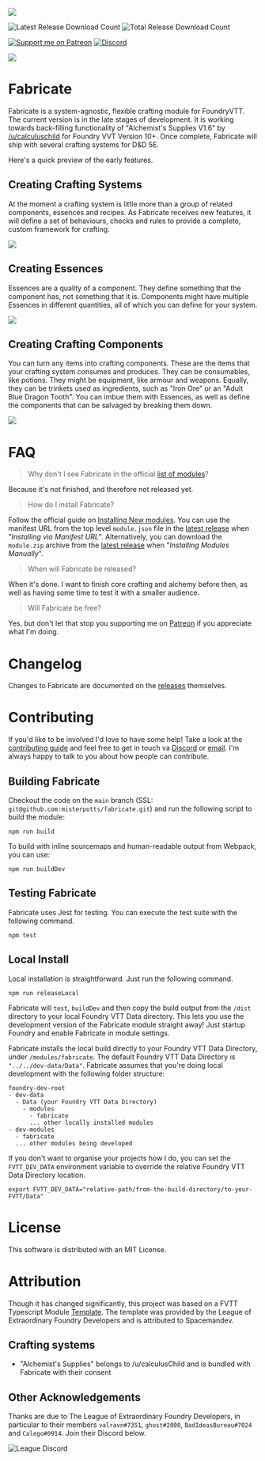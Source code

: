 ![](https://img.shields.io/badge/Foundry-v10-informational?style=for-the-badge)
<!--- Downloads @ Latest Badge -->
![Latest Release Download Count](https://img.shields.io/github/downloads/misterpotts/fabricate/latest/total?sort=semver&style=for-the-badge)
![Total Release Download Count](https://img.shields.io/github/downloads/misterpotts/fabricate/total?label=total%20downloads&style=for-the-badge)
<!--- Social badges -->
[![Support me on Patreon](https://img.shields.io/endpoint.svg?url=https%3A%2F%2Fshieldsio-patreon.vercel.app%2Fapi%3Fusername%3Dmisterpotts%26type%3Dpatrons&style=for-the-badge)](https://patreon.com/misterpotts)
[![Discord](https://dcbadge.vercel.app/api/server/QNGn6cznJs)](https://discord.gg/QNGn6cznJs)

<!--- Forge Bazaar Install % Badge -->
<!--- replace <your-module-name> with the `name` in your manifest -->
<!--- ![Forge Installs](https://img.shields.io/badge/dynamic/json?label=Forge%20Installs&query=package.installs&suffix=%25&url=https%3A%2F%2Fforge-vtt.com%2Fapi%2Fbazaar%2Fpackage%2Ffabricate&colorB=4aa94a) -->

![](/screens/fabricate-repo-preview.png)

# Fabricate

Fabricate is a system-agnostic, flexible crafting module for FoundryVTT. 
The current version is in the late stages of development. 
It is working towards back-filling functionality of "Alchemist's Supplies V1.6" by [/u/calculuschild](https://www.reddit.com/user/calculuschild/) for Foundry VVT Version 10+. 
Once complete, Fabricate will ship with several crafting systems for D&D 5E.

Here's a quick preview of the early features.

## Creating Crafting Systems

At the moment a crafting system is little more than a group of related components, essences and recipes.
As Fabricate receives new features, it will define a set of behaviours, checks and rules to provide a complete, custom framework for crafting.

![](/screens/fabricate-system-creation.gif)

## Creating Essences 

Essences are a quality of a component. 
They define something that the component has, not something that it is. 
Components might have multiple Essences in different quantities, all of which you can define for your system.

![](/screens/fabricate-essence-creation.gif)

## Creating Crafting Components

You can turn any items into crafting components.
These are the items that your crafting system consumes and produces. 
They can be consumables, like potions.
They might be equipment, like armour and weapons. 
Equally, they can be trinkets used as ingredients, such as "Iron Ore" or an "Adult Blue Dragon Tooth".
You can imbue them with Essences, as well as define the components that can be salvaged by breaking them down.

![](/screens/fabricate-component-editing.gif)

# FAQ

> Why don't I see Fabricate in the official [list of modules](https://foundryvtt.com/packages/modules)?

Because it's not finished, and therefore not released yet.

> How do I install Fabricate?

Follow the official guide on [Installing New modules](https://foundryvtt.com/article/modules/).
You can use the manifest URL from the top level `module.json` file in the [latest release](https://github.com/misterpotts/fabricate/releases/latest) when "_Installing via Manifest URL_".
Alternatively, you can download the `module.zip` archive from the [latest release](https://github.com/misterpotts/fabricate/releases/latest) when "_Installing Modules Manually_".

> When will Fabricate be released?

When it's done.
I want to finish core crafting and alchemy before then, as well as having some time to test it with a smaller audience.

> Will Fabricate be free?

Yes, but don't let that stop you supporting me on [Patreon](https://patreon.com/misterpotts) if you appreciate what I'm doing.

# Changelog

Changes to Fabricate are documented on the [releases](https://github.com/misterpotts/fabricate/releases) themselves.

# Contributing

If you'd like to be involved I'd love to have some help! 
Take a look at the [contributing guide](CONTRIBUTING.md) and feel free to get in touch va [Discord](discordapp.com/users/MisterPotts#0255) or [email](mailto:matt@mrpotts.uk).
I'm always happy to talk to you about how people can contribute.

## Building Fabricate

Checkout the code on the `main` branch (SSL: `git@github.com:misterpotts/fabricate.git`) and run the following script to build the module:

```shell
npm run build
```

To build with inline sourcemaps and human-readable output from Webpack, you can use:

```shell
npm run buildDev
```

## Testing Fabricate

Fabricate uses Jest for testing. You can execute the test suite with the following command.

```shell
npm test
```

## Local Install

Local installation is straightforward.
Just run the following command.

```shell
npm run releaseLocal
```

Fabricate will `test`, `buildDev` and then copy the build output from the `/dist` directory to your local Foundry VTT Data directory.
This lets you use the development version of the Fabricate module straight away!
Just startup Foundry and enable Fabricate in module settings.

Fabricate installs the local build directly to your Foundry VTT Data Directory, under `/modules/fabricate`.
The default Foundry VTT Data Directory is `"../../dev-data/Data"`.
Fabricate assumes that you're doing local development with the following folder structure:

```
foundry-dev-root
- dev-data
  - Data (your Foundry VTT Data Directory)
    - modules
      - fabricate
      ... other locally installed modules
- dev-modules
  - fabricate
  ... other modules being developed
```

If you don't want to organise your projects how I do, you can set the `FVTT_DEV_DATA` environment variable to override the relative Foundry VTT Data Directory location.

```shell
export FVTT_DEV_DATA="relative-path/from-the-build-directory/to-your-FVTT/Data"
```

# License

This software is distributed with an MIT License.

# Attribution

Though it has changed significantly, this project was based on a FVTT Typescript Module [Template](https://github.com/League-of-Foundry-Developers/foundry-typescript-template).
The template was provided by the League of Extraordinary Foundry Developers and is attributed to Spacemandev.

## Crafting systems

- "Alchemist's Supplies" belongs to /u/calculusChild and is bundled with Fabricate with their consent 

## Other Acknowledgements

Thanks are due to The League of Extraordinary Foundry Developers, in particular to their members `valravn#7351`, `ghost#2000`, `BadIdeasBureau#7024` and `Calego#0914`. Join their Discord below.

![League Discord](https://discordapp.com/api/guilds/732325252788387980/widget.png?style=banner1)
